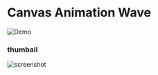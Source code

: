 # Canvas Animation Wave

![Demo](https://vqepn.csb.app/)

### thumbail

![screenshot](https://raw.githubusercontent.com/MagnetoLv1/canvas-animate-wave/thumbnail.png)
